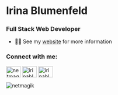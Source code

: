 # Irina Blumenfeld 

### Full Stack Web Developer

- 👨‍💻 See my [website](https://www.irinablumenfeld.com) for more information

<h3 align="left">Connect with me:</h3>
<p align="left">
<a href="https://codepen.io/netmagik" target="blank"><img align="center" src="https://raw.githubusercontent.com/rahuldkjain/github-profile-readme-generator/master/src/images/icons/Social/codepen.svg" alt="netmagik" height="30" width="40" /></a>
<a href="https://linkedin.com/in/irinablumenfeld" target="blank"><img align="center" src="https://raw.githubusercontent.com/rahuldkjain/github-profile-readme-generator/master/src/images/icons/Social/linked-in-alt.svg" alt="irinablumenfeld" height="30" width="40" /></a>
<a href="https://twitter.com/irinablumenfeld" target="blank"><img align="center" src="https://raw.githubusercontent.com/rahuldkjain/github-profile-readme-generator/master/src/images/icons/Social/twitter.svg" alt="irinablumenfeld" height="30" width="40" /></a>
</p>


<p><img align="center" src="https://github-readme-stats.vercel.app/api/top-langs?username=netmagik&show_icons=true&locale=en&layout=compact" alt="netmagik" /></p>
